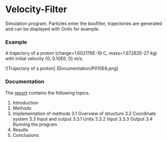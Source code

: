 # Velocity-Filter
Simulation program. Particles enter the boxfilter, trajectories are generated and can be displayed with Ovito for example.

### Example
A trajectory of a proton (charge=1.602176E-19 C, mass=1.67262E-27 kg) with initial velocity {0, 0.10E6, 0} m/s.

![Trajectory of a proton] (Documentation/P010E6.png)

### Documentation

The [report](Documentation/report.pdf) contains the following topics.
1. Introduction
2. Methods
3. Implementation of methods
3.1 Overview of structure
3.2 Coordinate system
3.3 Input and output
3.3.1 Units
3.3.2 Input
3.3.3 Output
3.4 Running the program
4. Results
5. Conclusions
